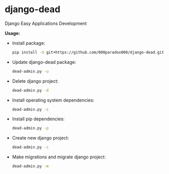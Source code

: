 # django-dead
Django Easy Applications Development

**Usage:**

* Install package:
    ```bash
    pip install -U git+https://github.com/000paradox000/django-dead.git
    ```
  
* Update django-dead package:
    ```bash
    dead-admin.py -u
    ```

* Delete django project:
    ```bash
    dead-admin.py -d
    ```

* Install operating system dependencies:
    ```bash
    dead-admin.py -s
    ```

* Install pip dependencies:
    ```bash
    dead-admin.py -p
    ```

* Create new django project:
    ```bash
    dead-admin.py -c
    ```

* Make migrations and migrate django project:
    ```bash
    dead-admin.py -m
    ```
